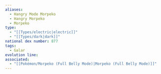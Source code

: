 ```yaml
---
aliases:
  - Hangry Mode Morpeko
  - Hangry Morpeko
  - Morpeko
type:
  - "[[Types/electric|electric]]"
  - "[[Types/dark|dark]]"
national dex number: 877
tags:
  - Galar
evolution line: 
associated:
  - "[[Pokémon/Morpeko (Full Belly Mode)|Morpeko (Full Belly Mode)]]"
---
```

